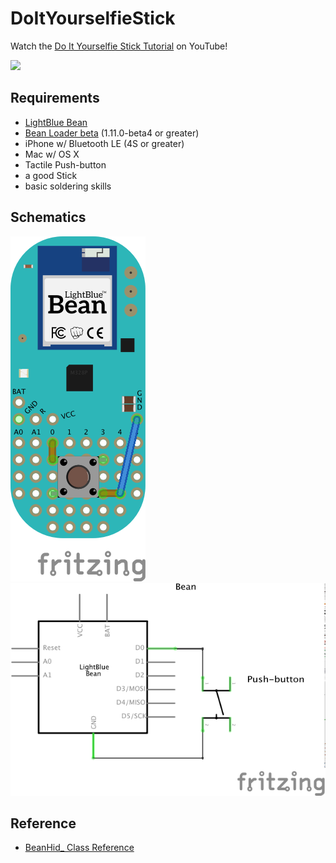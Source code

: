 # DoItYourselfieStick

Watch the [Do It Yourselfie Stick Tutorial](https://youtu.be/yzg0KlxHhAU) on YouTube!

[![](https://c2.staticflickr.com/2/1694/26150297983_3b2cd80e0a_b_d.jpg)](https://www.youtube.com/embed/yzg0KlxHhAU)

## Requirements

- [LightBlue Bean](https://punchthrough.com/bean)
- [Bean Loader beta](https://punchthrough.atlassian.net/wiki/display/PREL/Beta+Releases) (1.11.0-beta4 or greater)
- iPhone w/ Bluetooth LE (4S or greater)
- Mac w/ OS X
- Tactile Push-button
- a good Stick
- basic soldering skills

## Schematics
![](schematic_bb.png?raw=true)
![](schematic_schem.png?raw=true)

## Reference

- [BeanHid_ Class Reference](https://punchthrough.com/files/bean/arduino-core-docs/1.8.0-beta2/class_bean_hid__.html)
